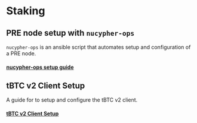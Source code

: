 # Staking

## PRE node setup with `nucypher-ops`&#x20;

`nucypher-ops` is an ansible script that automates setup and configuration of a PRE node.

#### [nucypher-ops setup guide](../tbtc-v2-binary-installation/pre-node-setup.md)

## tBTC v2 Client Setup

A guide for to setup and configure the tBTC v2 client.

#### [tBTC v2 Client Setup](tbtc-v2-node-setup/)

